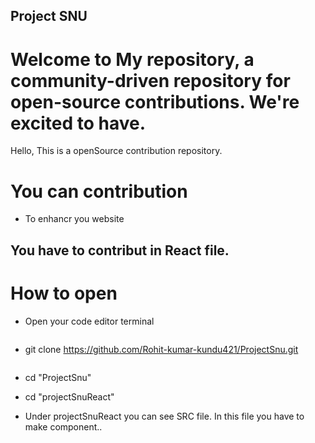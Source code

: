 ## Project SNU

# Welcome  to My repository, a community-driven repository for open-source contributions. We're excited to have.

Hello,
This is a openSource contribution repository.

# You can contribution 
* To enhancr you website


## You have to contribut in React file. 

# How to open
* Open your code editor terminal
  ```bash
  
* git clone https://github.com/Rohit-kumar-kundu421/ProjectSnu.git

  ````
* cd "ProjectSnu"
* cd "projectSnuReact"
* Under projectSnuReact you can see SRC file. In this file you have to make component..

